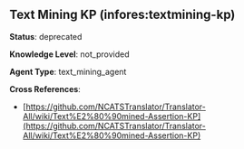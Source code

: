 [//]: # (DO NOT MANUALLY EDIT THIS FILE. IT IS GENERATED FROM A TEMPLATE.)

## Text Mining KP (infores:textmining-kp)

**Status**: deprecated
  
**Knowledge Level**: not_provided
  
**Agent Type**: text_mining_agent



**Cross References**:

- [https://github.com/NCATSTranslator/Translator-All/wiki/Text%E2%80%90mined-Assertion-KP](https://github.com/NCATSTranslator/Translator-All/wiki/Text%E2%80%90mined-Assertion-KP)

